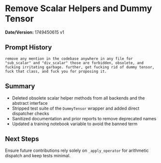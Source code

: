 # Remove Scalar Helpers and Dummy Tensor

**Date/Version:** 1749450615 v1

## Prompt History
```
remove any mention in the codebase anywhere in any file for "sub_scalar" and "div_scalar" those are forbidden, obsolete, and fucking irritating garbage. further, get fucking rid of dummy tensor, fuck that class, and fuck you for proposing it.
```

## Summary
- Deleted obsolete scalar helper methods from all backends and the abstract interface
- Stripped test suite of the `DummyTensor` wrapper and added direct dispatcher checks
- Sanitized documentation and prior reports to remove deprecated names
- Updated a training notebook variable to avoid the banned term

## Next Steps
Ensure future contributions rely solely on `_apply_operator` for arithmetic dispatch and keep tests minimal.
